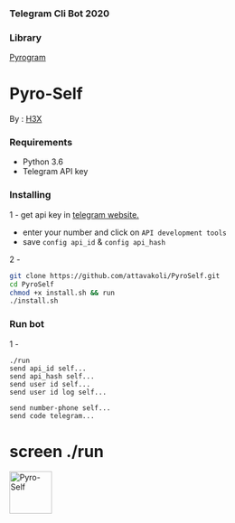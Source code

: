 ### Telegram Cli Bot 2020

### Library
<a href=https://github.com/pyrogram/pyrogram>Pyrogram</a>

# Pyro-Self
By : <a href=https://t.me/S_S_14_R>H3X</a>

### Requirements
- Python 3.6 
- Telegram API key

### Installing
1 - get api key in <a href=https://my.telegram.org/auth> telegram website. </a>
  - enter your number and click on `API development tools` 
  - save `config api_id` & `config api_hash`

2 - 
```bash
git clone https://github.com/attavakoli/PyroSelf.git
cd PyroSelf
chmod +x install.sh && run
./install.sh
```

### Run bot
1 - 
```
./run
send api_id self...
send api_hash self...
send user id self...
send user id log self...

send number-phone self...
send code telegram...
```
# screen ./run


</p>
<p >
	<a href="https://T.me/Pinigerteam">
        <img src="https://i.imgur.com/Zze3Olg.png" alt="Pyro-Self" height="75" width="75">
    </a>
</p>





  
